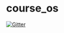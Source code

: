 # course_os

[![Gitter](https://badges.gitter.im/Join%20Chat.svg)](https://gitter.im/griffonn/course_os?utm_source=badge&utm_medium=badge&utm_campaign=pr-badge&utm_content=badge)